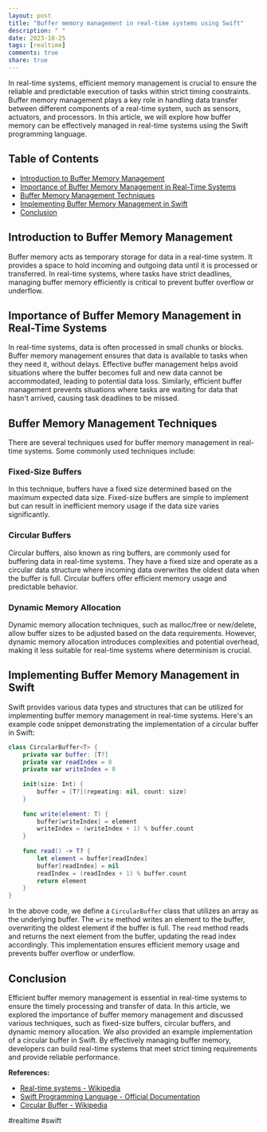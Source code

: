 ```yaml
---
layout: post
title: "Buffer memory management in real-time systems using Swift"
description: " "
date: 2023-10-25
tags: [realtime]
comments: true
share: true
---
```


In real-time systems, efficient memory management is crucial to ensure the reliable and predictable execution of tasks within strict timing constraints. Buffer memory management plays a key role in handling data transfer between different components of a real-time system, such as sensors, actuators, and processors. In this article, we will explore how buffer memory can be effectively managed in real-time systems using the Swift programming language.

## Table of Contents
- [Introduction to Buffer Memory Management](#introduction-to-buffer-memory-management)
- [Importance of Buffer Memory Management in Real-Time Systems](#importance-of-buffer-memory-management-in-real-time-systems)
- [Buffer Memory Management Techniques](#buffer-memory-management-techniques)
- [Implementing Buffer Memory Management in Swift](#implementing-buffer-memory-management-in-swift)
- [Conclusion](#conclusion)

## Introduction to Buffer Memory Management

Buffer memory acts as temporary storage for data in a real-time system. It provides a space to hold incoming and outgoing data until it is processed or transferred. In real-time systems, where tasks have strict deadlines, managing buffer memory efficiently is critical to prevent buffer overflow or underflow.

## Importance of Buffer Memory Management in Real-Time Systems

In real-time systems, data is often processed in small chunks or blocks. Buffer memory management ensures that data is available to tasks when they need it, without delays. Effective buffer management helps avoid situations where the buffer becomes full and new data cannot be accommodated, leading to potential data loss. Similarly, efficient buffer management prevents situations where tasks are waiting for data that hasn't arrived, causing task deadlines to be missed.

## Buffer Memory Management Techniques

There are several techniques used for buffer memory management in real-time systems. Some commonly used techniques include:

### Fixed-Size Buffers

In this technique, buffers have a fixed size determined based on the maximum expected data size. Fixed-size buffers are simple to implement but can result in inefficient memory usage if the data size varies significantly.

### Circular Buffers

Circular buffers, also known as ring buffers, are commonly used for buffering data in real-time systems. They have a fixed size and operate as a circular data structure where incoming data overwrites the oldest data when the buffer is full. Circular buffers offer efficient memory usage and predictable behavior.

### Dynamic Memory Allocation

Dynamic memory allocation techniques, such as malloc/free or new/delete, allow buffer sizes to be adjusted based on the data requirements. However, dynamic memory allocation introduces complexities and potential overhead, making it less suitable for real-time systems where determinism is crucial.

## Implementing Buffer Memory Management in Swift

Swift provides various data types and structures that can be utilized for implementing buffer memory management in real-time systems. Here's an example code snippet demonstrating the implementation of a circular buffer in Swift:

```swift
class CircularBuffer<T> {
    private var buffer: [T?]
    private var readIndex = 0
    private var writeIndex = 0
    
    init(size: Int) {
        buffer = [T?](repeating: nil, count: size)
    }
    
    func write(element: T) {
        buffer[writeIndex] = element
        writeIndex = (writeIndex + 1) % buffer.count
    }
    
    func read() -> T? {
        let element = buffer[readIndex]
        buffer[readIndex] = nil
        readIndex = (readIndex + 1) % buffer.count
        return element
    }
}
```

In the above code, we define a `CircularBuffer` class that utilizes an array as the underlying buffer. The `write` method writes an element to the buffer, overwriting the oldest element if the buffer is full. The `read` method reads and returns the next element from the buffer, updating the read index accordingly. This implementation ensures efficient memory usage and prevents buffer overflow or underflow.

## Conclusion

Efficient buffer memory management is essential in real-time systems to ensure the timely processing and transfer of data. In this article, we explored the importance of buffer memory management and discussed various techniques, such as fixed-size buffers, circular buffers, and dynamic memory allocation. We also provided an example implementation of a circular buffer in Swift. By effectively managing buffer memory, developers can build real-time systems that meet strict timing requirements and provide reliable performance.

**References:**
- [Real-time systems - Wikipedia](https://en.wikipedia.org/wiki/Real-time_computing)
- [Swift Programming Language - Official Documentation](https://docs.swift.org/swift-book/)
- [Circular Buffer - Wikipedia](https://en.wikipedia.org/wiki/Circular_buffer)

#realtime #swift